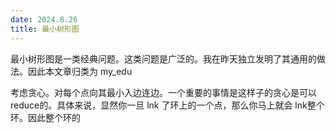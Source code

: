 ```yaml
---
date: 2024.8.26
title: 最小树形图
---
```


最小树形图是一类经典问题。这类问题是广泛的。我在昨天独立发明了其通用的做法。因此本文章归类为 my_edu

考虑贪心。对每个点向其最小入边连边。一个重要的事情是这样子的贪心是可以reduce的。具体来说，显然你一旦 lnk 了环上的一个点，那么你马上就会 lnk整个环。因此整个环的
<!--stackedit_data:
eyJoaXN0b3J5IjpbLTcyODE5NDAzM119
-->